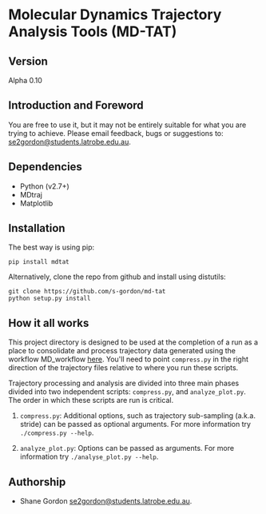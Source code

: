 # Molecular Dynamics Trajectory Analysis Tools (MD-TAT)

## Version

Alpha 0.10

## Introduction and Foreword

You are free to use it, but it may not be entirely suitable for what you are
trying to achieve. Please email feedback, bugs or suggestions to:
[se2gordon@students.latrobe.edu.au](mailto:se2gordon@students.latrobe.edu.au).

## Dependencies

* Python (v2.7+)
* MDtraj
* Matplotlib

## Installation

The best way is using pip:

```
pip install mdtat
```

Alternatively, clone the repo from github and install using distutils:

```
git clone https://github.com/s-gordon/md-tat
python setup.py install
```

## How it all works

This project directory is designed to be used at the completion of a run as a
place to consolidate and process trajectory data generated using the workflow
MD\_workflow [here](https://github.com/s-gordon/MD_workflow/tree/pythonic).
You'll need to point `compress.py` in the right direction of the trajectory
files relative to where you run these scripts.

Trajectory processing and analysis are divided into three main phases divided
into two independent scripts: `compress.py`, and `analyze_plot.py`. The order in
which these scripts are run is critical.

1. `compress.py`: Additional options, such as trajectory sub-sampling (a.k.a.
   stride) can be passed as optional arguments.  For more information try
   `./compress.py --help`.

1. `analyze_plot.py`: Options can be passed as arguments. For more information
   try `./analyse_plot.py --help`.

## Authorship

* Shane Gordon [se2gordon@students.latrobe.edu.au](mailto:se2gordon@students.latrobe.edu.au).
